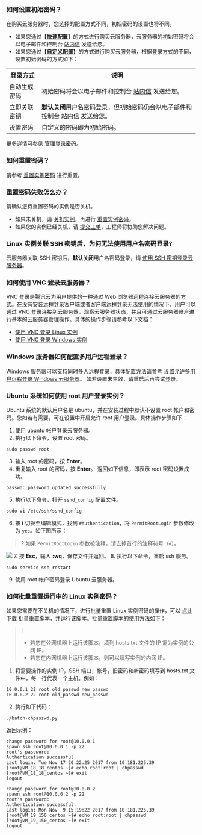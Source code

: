 ### 如何设置初始密码？

在购买云服务器时，您选择的配置方式不同，初始密码的设置也将不同。
- 如果您通过【[**快速配置**](https://buy.cloud.tencent.com/cvm?tab=lite)】的方式进行购买云服务器，云服务器的初始密码将会以电子邮件和控制台 [站内信](https://console.cloud.tencent.com/message) 发送给您。
- 如果您通过【[**自定义配置**](https://buy.cloud.tencent.com/cvm?tab=custom)】的方式进行购买云服务器，根据登录方式的不同，设置初始密码的方式如下：
<table>
	<tr><th>登录方式</th><th>说明</th></tr>
	<tr><td>自动生成密码</td><td>初始密码将会以电子邮件和控制台 <a href="https://console.cloud.tencent.com/message">站内信</a> 发送给您。</td></tr>
	<tr><td>立即关联密钥</td><td><b>默认关闭</b>用户名密码登录，但初始密码仍会以电子邮件和控制台 <a href="https://console.cloud.tencent.com/message">站内信</a> 发送给您。</td></tr>
	<tr><td>设置密码</td><td>自定义的密码即为初始密码。</td></tr>
</table>

更多详情可参见 [管理登录密码](https://cloud.tencent.com/document/product/213/17008)。

### 如何重置密码？

请参考 [重置实例密码](https://cloud.tencent.com/document/product/213/16566) 进行重置。

### 重置密码失败怎么办？

请确认您待重置密码的实例是否关机。
- 如果未关机，请 [关机实例](https://cloud.tencent.com/document/product/213/4929)，再进行 [重置实例密码](https://cloud.tencent.com/document/product/213/16566)。
- 如果您的实例已经关机，请 [提交工单](https://console.cloud.tencent.com/workorder/category)，工程师将协助您解决问题。

### Linux 实例关联 SSH 密钥后，为何无法使用用户名密码登录?

云服务器关联 SSH 密钥后，**默认关闭**用户名密码登录，请 [使用 SSH 密钥登录云服务器](https://cloud.tencent.com/document/product/213/35700)。 

### 如何使用 VNC 登录云服务器？

VNC 登录是腾讯云为用户提供的一种通过 Web 浏览器远程连接云服务器的方式。在没有安装远程登录客户端或者客户端远程登录无法使用的情况下，用户可以通过 VNC 登录连接到云服务器，观察云服务器状态，并且可通过云服务器账户进行基本的云服务器管理操作。具体的操作步骤请参考以下文档：
- [使用 VNC 登录 Linux 实例](https://cloud.tencent.com/document/product/213/35701)
- [使用 VNC 登录 Windows 实例](https://cloud.tencent.com/document/product/213/35704)

### Windows 服务器如何配置多用户远程登录？

Windows 服务器可以支持同时多人远程登录，具体配置方法请参考 [设置允许多用户远程登录 Windows 云服务器](https://cloud.tencent.com/document/product/213/36267)。
如若设置未生效，请重启后再尝试登录。

### Ubuntu 系统如何使用 root 用户登录实例？

Ubuntu 系统的默认用户名是 ubuntu，并在安装过程中默认不设置 root 帐户和密码。您如若有需要，可在设置中开启允许 root 用户登录。具体操作步骤如下：
1. 使用 ubuntu 帐户登录云服务器。
2. 执行以下命令，设置 root 密码。
```
sudo passwd root
```
3. 输入 root 的密码，按 **Enter**。
4. 重复输入 root 的密码，按 **Enter**。
返回如下信息，即表示 root 密码设置成功。
```
passwd: password updated successfully
```
5. 执行以下命令，打开 `sshd_config` 配置文件。
```
sudo vi /etc/ssh/sshd_config 
```
6. 按 **i** 切换至编辑模式，找到 `#Authentication`，将 `PermitRootLogin` 参数修改为 `yes`。如下图所示：
>? 如果 `PermitRootLogin` 参数被注释，请去掉首行的注释符号（`#`）。
> 
![](https://main.qcloudimg.com/raw/359242f7e5df666d43459fe74abce72a.png)
7. 按 **Esc**，输入 **:wq**，保存文件并返回。
8. 执行以下命令，重启 ssh 服务。
```
sudo service ssh restart
```
9. 使用 root 帐户密码登录 Ubuntu 云服务器。

### 如何批量重置运行中的 Linux 实例密码？

如果您需要在不关机的情况下，进行批量重置 Linux 实例密码的操作，可以 [点此下载](http://batchchpasswd-10016717.file.myqcloud.com/batch-chpasswd.tgz?_ga=1.165307193.726382295.1500898081) 批量重置脚本，并运行该脚本。批量重置脚本的使用方法如下：
>! 
> - 若您在公网机器上运行该脚本，填到 hosts.txt 文件的 IP 需为实例的公网 IP。
> - 若您在内网机器上运行该脚本，则可以填写实例的内网 IP。
> 
1. 将需要操作的实例 IP，SSH 端口，帐号，旧密码和新密码填写到 hosts.txt 文件中，每一行代表一个主机。例如：
```
10.0.0.1 22 root old_passwd new_passwd 
10.0.0.2 22 root old_passwd new_passwd
```
2. 执行如下代码：
```
./batch-chpasswd.py
```
返回示例：
```
change password for root@10.0.0.1
spawn ssh root@10.0.0.1 -p 22
root's password: 
Authentication successful.
Last login: Tue Nov 17 20:22:25 2017 from 10.181.225.39
[root@VM_18_18_centos ~]# echo root:root | chpasswd
[root@VM_18_18_centos ~]# exit
logout
```
```
change password for root@10.0.0.2
spawn ssh root@10.0.0.2 -p 22
root's password: 
Authentication successful.
Last login: Mon Nov  9 15:19:22 2017 from 10.181.225.39
[root@VM_19_150_centos ~]# echo root:root | chpasswd
[root@VM_19_150_centos ~]# exit
logout
```
